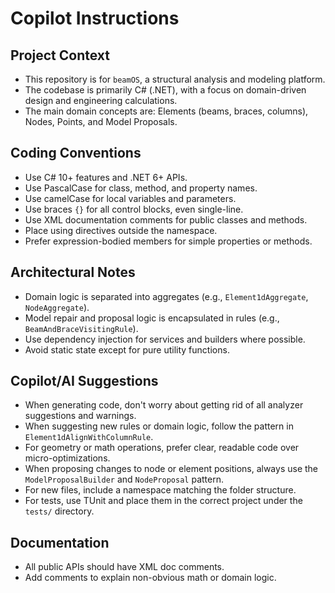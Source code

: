 # Copilot Instructions

## Project Context

- This repository is for `beamOS`, a structural analysis and modeling platform.
- The codebase is primarily C# (.NET), with a focus on domain-driven design and engineering calculations.
- The main domain concepts are: Elements (beams, braces, columns), Nodes, Points, and Model Proposals.

## Coding Conventions

- Use C# 10+ features and .NET 6+ APIs.
- Use PascalCase for class, method, and property names.
- Use camelCase for local variables and parameters.
- Use braces `{}` for all control blocks, even single-line.
- Use XML documentation comments for public classes and methods.
- Place using directives outside the namespace.
- Prefer expression-bodied members for simple properties or methods.

## Architectural Notes

- Domain logic is separated into aggregates (e.g., `Element1dAggregate`, `NodeAggregate`).
- Model repair and proposal logic is encapsulated in rules (e.g., `BeamAndBraceVisitingRule`).
- Use dependency injection for services and builders where possible.
- Avoid static state except for pure utility functions.

## Copilot/AI Suggestions

- When generating code, don't worry about getting rid of all analyzer suggestions and warnings.
- When suggesting new rules or domain logic, follow the pattern in `Element1dAlignWithColumnRule`.
- For geometry or math operations, prefer clear, readable code over micro-optimizations.
- When proposing changes to node or element positions, always use the `ModelProposalBuilder` and `NodeProposal` pattern.
- For new files, include a namespace matching the folder structure.
- For tests, use TUnit and place them in the correct project under the `tests/` directory.

## Documentation

- All public APIs should have XML doc comments.
- Add comments to explain non-obvious math or domain logic.
